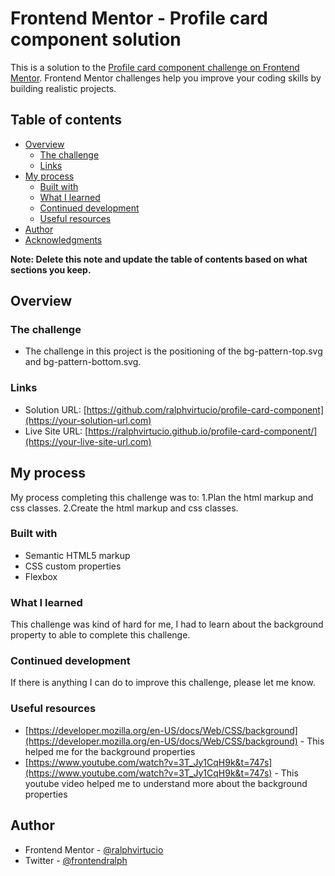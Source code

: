 # Frontend Mentor - Profile card component solution

This is a solution to the [Profile card component challenge on Frontend Mentor](https://www.frontendmentor.io/challenges/profile-card-component-cfArpWshJ). Frontend Mentor challenges help you improve your coding skills by building realistic projects.

## Table of contents

- [Overview](#overview)
  - [The challenge](#the-challenge)
  - [Links](#links)
- [My process](#my-process)
  - [Built with](#built-with)
  - [What I learned](#what-i-learned)
  - [Continued development](#continued-development)
  - [Useful resources](#useful-resources)
- [Author](#author)
- [Acknowledgments](#acknowledgments)

**Note: Delete this note and update the table of contents based on what sections you keep.**

## Overview

### The challenge

- The challenge in this project is the positioning of the bg-pattern-top.svg and bg-pattern-bottom.svg.

### Links

- Solution URL: [https://github.com/ralphvirtucio/profile-card-component](https://your-solution-url.com)
- Live Site URL: [https://ralphvirtucio.github.io/profile-card-component/](https://your-live-site-url.com)

## My process

My process completing this challenge was to:
1.Plan the html markup and css classes.
2.Create the html markup and css classes.

### Built with

- Semantic HTML5 markup
- CSS custom properties
- Flexbox

### What I learned

This challenge was kind of hard for me, I had to learn about the background property to able to complete this challenge.

### Continued development

If there is anything I can do to improve this challenge, please let me know.

### Useful resources

- [https://developer.mozilla.org/en-US/docs/Web/CSS/background](https://developer.mozilla.org/en-US/docs/Web/CSS/background) - This helped me for the background properties
- [https://www.youtube.com/watch?v=3T_Jy1CqH9k&t=747s](https://www.youtube.com/watch?v=3T_Jy1CqH9k&t=747s) - This youtube video helped me to understand more about the background properties

## Author

- Frontend Mentor - [@ralphvirtucio](https://www.frontendmentor.io/profile/ralphvirtucio)
- Twitter - [@frontendralph](https://twitter.com/frontendralph)
